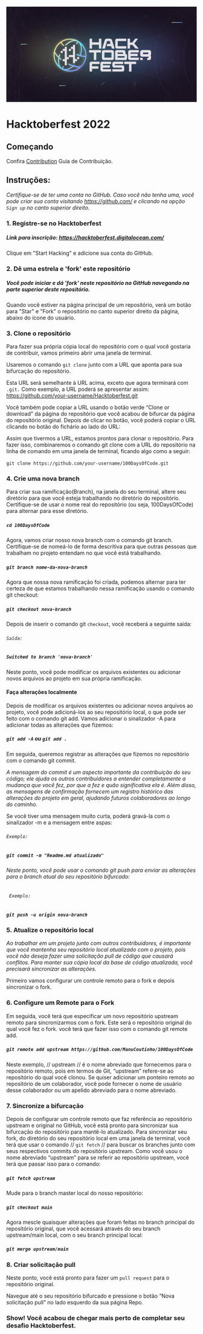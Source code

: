 ![image](https://github.com/ManuCoutinho/100DaysOfCode/blob/main/hacktoberfest_logo.png)
# Hacktoberfest 2022

## Começando

Confira [Contribution](https://github.com/ManuCoutinho/100DaysOfCode/blob/9ebf6125dd01ce503c3b3da5f5ac8459114688cc/CONTRIBUTING.md) Guia de Contribuição.

## Instruções:

*Certifique-se de ter uma conta no GitHub. Caso você não tenha uma, você pode criar sua conta visitando https://github.com/ e clicando na opção ``Sign up`` no canto superior direito.*

### 1. Registre-se no Hacktoberfest
##### Link para inscrição: https://hacktoberfest.digitalocean.com/
Clique em "Start Hacking" e adicione sua conta do GitHub.

### 2. Dê uma estrela e 'fork' este repositório
##### Você pode iniciar e  dá 'fork' neste repositório no GitHub navegando na parte superior deste repositório.

Quando você estiver na página principal de um repositório, verá um botão para "Star" e "Fork" o repositório no canto superior direito da página, abaixo do ícone do usuário.

### 3. Clone o repositório

Para fazer sua própria cópia local do repositório com o qual você gostaria de contribuir, vamos primeiro abrir uma janela de terminal.

Usaremos o comando `git clone` junto com a URL que aponta para sua bifurcação do repositório.

Esta URL será semelhante à URL acima, exceto que agora terminará com `.git.` Como exemplo, a URL poderá se apresentar assim: https://github.com/your-username/Hacktoberfest.git

Você também pode copiar a URL usando o botão verde “Clone or download” da página do repositório que você acabou de bifurcar da página do repositório original. Depois de clicar no botão, você poderá copiar o URL clicando no botão do fichário ao lado do URL:

Assim que tivermos a URL, estamos prontos para clonar o repositório. Para fazer isso, combinaremos o comando git clone com a URL do repositório na linha de comando em uma janela de terminal, ficando algo como a seguir:

`git clone https://github.com/your-username/100DaysOfCode.git`

### 4. Crie uma nova branch

Para criar sua ramificação(Branch), na janela do seu terminal, altere seu diretório para que você esteja trabalhando no diretório do repositório. Certifique-se de usar o nome real do repositório (ou seja, 100DaysOfCode) para alternar para esse diretório.

##### `cd 100DaysOfCode`

Agora, vamos criar nosso nova branch com o comando git branch. Certifique-se de nomeá-lo de forma descritiva para que outras pessoas que trabalham no projeto entendam no que você está trabalhando.


##### `git branch nome-da-nova-branch`

Agora que nossa nova ramificação foi criada, podemos alternar para ter certeza de que estamos trabalhando nessa ramificação usando o comando git checkout:

##### ` git checkout nova-branch `

Depois de inserir o comando git `checkout`, você receberá a seguinte saída:

###### `Saída:`
##### `Switched to branch 'nova-branch' `


Neste ponto, você pode modificar os arquivos existentes ou adicionar novos arquivos ao projeto em sua própria ramificação.

#### Faça alterações localmente

Depois de modificar os arquivos existentes ou adicionar novos arquivos ao projeto, você pode adicioná-los ao seu repositório local, o que pode ser feito com o comando git add. Vamos adicionar o sinalizador -A para adicionar todas as alterações que fizemos:

##### ` git add -A ` ou ` git add . `

Em seguida, queremos registrar as alterações que fizemos no repositório com o comando git commit.

*A mensagem do commit é um aspecto importante da contribuição do seu código; ele ajuda os outros contribuidores a entender completamente a mudança que você fez, por que a fez e quão significativa ela é. Além disso, as mensagens de confirmação fornecem um registro histórico das alterações do projeto em geral, ajudando futuros colaboradores ao longo do caminho.*


Se você tiver uma mensagem muito curta, poderá gravá-la com o sinalizador -m e a mensagem entre aspas:

###### ` Exemplo: `
##### ` git commit -m "Readme.md atualizado" `

###### Neste ponto, você pode usar o comando git push para enviar as alterações para o branch atual do seu repositório bifurcado:
###### ` Exemplo:`
##### ` git push -u origin nova-branch `

### 5. Atualize o repositório local

*Ao trabalhar em um projeto junto com outros contribuidores, é importante que você mantenha seu repositório local atualizado com o projeto, pois você não deseja fazer uma solicitação pull de código que causará conflitos. Para manter sua cópia local da base de código atualizada, você precisará sincronizar as alterações.*

Primeiro vamos configurar um controle remoto para o fork e depois sincronizar o fork.

### 6. Configure um Remote para o Fork

Em seguida, você terá que especificar um novo repositório upstream remoto para sincronizarmos com o fork. Este será o repositório original do qual você fez o fork. você terá que fazer isso com o comando git remote add.

##### ` git remote add upstream https://github.com/ManuCoutinho/100DaysOfCode `

Neste exemplo, // upstream // é o nome abreviado que fornecemos para o repositório remoto, pois em termos de Git, “upstream” refere-se ao repositório do qual você clonou. Se quiser adicionar um ponteiro remoto ao repositório de um colaborador, você pode fornecer o nome de usuário desse colaborador ou um apelido abreviado para o nome abreviado.

### 7. Sincronize a bifurcação

Depois de configurar um controle remoto que faz referência ao repositório upstream e original no GitHub, você está pronto para sincronizar sua bifurcação do repositório para mantê-lo atualizado.
Para sincronizar seu fork, do diretório do seu repositório local em uma janela de terminal, você terá que usar o comando // `git fetch` // para buscar os branches junto com seus respectivos commits do repositório upstream. Como você usou o nome abreviado “upstream” para se referir ao repositório upstream, você terá que passar isso para o comando:

##### ` git fetch upstream `

Mude para o branch master local do nosso repositório:

##### ` git checkout main `

Agora mescle quaisquer alterações que foram feitas no branch principal do repositório original, que você acessará através do seu branch upstream/main local, com o seu branch principal local:

##### ` git merge upstream/main `

### 8. Criar solicitação pull

Neste ponto, você está pronto para fazer um `pull request` para o repositório original.

Navegue até o seu repositório bifurcado e pressione o botão “Nova solicitação pull” no lado esquerdo da sua página Repo.

### Show! Você acabou de chegar mais perto de completar seu desafio Hacktoberfest.